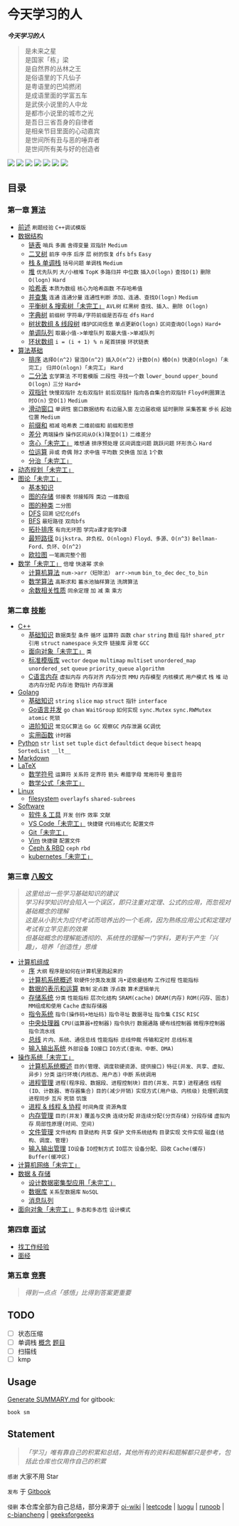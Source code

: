 # 今天学习的人

***今天学习的人***  

> 是未来之星  
> 是国家「栋」梁  
> 是自然界的丛林之王  
> 是俗语里的下凡仙子  
> 是粤语里的巴鸠撚闭  
> 是成语里面的学富五车  
> 是武侠小说里的人中龙  
> 是都市小说里的城市之光  
> 是吾日三省吾身的自律者  
> 是相亲节目里面的心动嘉宾  
> 是世间所有丑与恶的唾弃者  
> 是世间所有美与好的创造者  

<p>
    <a>
        <img src="https://img.shields.io/badge/mardown-writing-white?logo=markdown" />
    </a>
    <a>
        <img src="https://img.shields.io/github/license/dowalle/algo?color=white" />
    </a>
    <a>
        <img src="https://img.shields.io/github/workflow/status/dowalle/algo/Markdown-CI?color=white&logo=github" />
    </a>
    <a>
        <img src="https://img.shields.io/github/repo-size/dowalle/algo?color=white&logo=git&logoColor=white" />
    </a>
    <a>
        <img src="https://img.shields.io/github/stars/dowalle/algo?color=white&logo=github" />
    </a>
    <a>
        <img src="https://img.shields.io/github/last-commit/dowalle/algo?color=white&logo=github" />
    </a>
    <a>
        <img src="https://img.shields.io/github/commit-activity/m/dowalle/algo?color=white&logo=github" />
    </a>
</p>

## 目录

### 第一章 [算法](https://dowalle.gitbook.io/algo/algorithm)

- [前述](https://dowalle.gitbook.io/algo/algorithm/0-qian-shu)  `刷题经验`  `C++调试模版`
- [数据结构](https://dowalle.gitbook.io/algo/algorithm/1-shu-ju-jie-gou)
  - [链表](./Algorithm/1-数据结构/1-链表.md)  `哨兵`  `多画`  `舍得变量`  `双指针`  `Medium`
  - [二叉树](./Algorithm/1-数据结构/2-二叉树.md)  `前序`  `中序`  `后序`  `层`  `树的恢复`  `dfs`  `bfs`  `Easy`
  - [栈 & 单调栈](./Algorithm/1-数据结构/3-栈&单调栈.md)  `括号问题`  `单调栈`  `Medium`
  - [堆](./Algorithm/1-数据结构/4-堆.md)  `优先队列`  `大/小根堆`  `TopK`  `多路归并`  `中位数`  `插入O(logn)`  `查找O(1)`  `删除O(logn)`  `Hard`
  - [哈希表](./Algorithm/1-数据结构/5-哈希表.md)   `本质为数组`  `核心为哈希函数`  `不存哈希值`
  - [并查集](./Algorithm/1-数据结构/6-并查集.md)  `连通`  `连通分量`  `连通性判断`  `添加、连通、查找O(logn)`  `Medium`
  - [平衡树 & 搜索树「未完工」](./Algorithm/1-数据结构/7-平衡树&搜索树.md)  `AVL树`  `红黑树`  `查找、插入、删除 O(logn)`
  - [字典树](./Algorithm/1-数据结构/8-字典树.md)  `前缀树`  `字符串/字符前缀是否存在`  `dfs`  `Hard`
  - [树状数组 & 线段树](./Algorithm/1-数据结构/9-树状数组&线段树.md)  `维护区间信息`  `单点更新O(logn)`  `区间查询O(logn)`  `Hard+`
  - [单调队列](./Algorithm/1-数据结构/10-单调队列.md)  `取最小值->单增队列`  `取最大值->单减队列`
  - [环状数组](./Algorithm/1-数据结构/11-环状数组.md)  `i = (i + 1) % n`  `尾首拼接`  `环状链表`
- [算法基础](https://dowalle.gitbook.io/algo/algorithm/2-suan-fa-ji-chu)
  - [排序](./Algorithm/2-算法基础/1-排序.md)  `选择O(n^2)`  `冒泡O(n^2)`  `插入O(n^2)`  `计数O(n)`  `桶O(n)`  `快速O(nlogn)「未完工」`  `归并O(nlogn)「未完工」`  `Hard`
  - [二分法](./Algorithm/2-算法基础/2-二分法.md)  `玄学算法`  `不可套模版`  `二段性`  `寻找一个数`  `lower_bound`  `upper_bound`  `O(logn)`  `三分`  `Hard+`
  - [双指针](./Algorithm/2-算法基础/3-双指针.md)  `快慢双指针`  `左右双指针`  `前后双指针`  `指向各自集合的双指针`  `Floyd判圈算法`  `时O(n)`  `空O(1)`  `Medium`
  - [滑动窗口](./Algorithm/2-算法基础/4-滑动窗口.md)  `单调性`  `窗口数据结构`  `右边届入窗`  `左边届收缩`  `延时删除`  `采集答案`  `步长`  `起始位置`  `Medium`
  - [前缀和](./Algorithm/2-算法基础/5-前缀和.md)  `相减`  `哈希表`  `二维前缀和`  `前缀和思想`
  - [差分](./Algorithm/2-算法基础/6-差分.md)  `两端操作`  `操作区间从O(k)降至O(1)`  `二维差分`
  - [贪心「未完工」](./Algorithm/2-算法基础/7-贪心.md)  `难想通`  `排序预处理`  `区间调度问题`  `跳跃问题`  `环形贪心`  `Hard`
  - [位运算](./Algorithm/2-算法基础/8-位运算.md)  `异或`  `奇偶`  `除2`  `求中值`  `平均数`  `交换值`  `加法`  `1个数`
  - [分治「未完工」]()
- [动态规划「未完工」](https://dowalle.gitbook.io/algo/algorithm/3-dong-tai-gui-hua)
- [图论「未完工」](https://dowalle.gitbook.io/algo/algorithm/4-tu-lun)
  - [基本知识](./Algorithm/4-图论/1-基本知识.md)
  - [图的存储](./Algorithm/4-图论/2-图的存储.md)  `邻接表`  `邻接矩阵`  `类边`  `一维数组`
  - [图的种类](./Algorithm/4-图论/3-图的种类.md)  `二分图`
  - [DFS](./Algorithm/4-图论/4-DFS.md)  `回溯`  `记忆化dfs`
  - [BFS](./Algorithm/4-图论/5-BFS.md)  `最短路径`  `双向bfs`
  - [拓扑排序](./Algorithm/4-图论/6-拓扑排序.md)  `有向无环图`  `学完a课才能学b课`
  - [最短路径](./Algorithm/4-图论/7-最短路径.md)  `Dijkstra、非负权、O(nlogn)`  `Floyd、多源、O(n^3)`  `Bellman-Ford、负环、O(n^2)`
  - [欧拉图](./Algorithm/4-图论/8-欧拉图.md)  `一笔画完整个图`
- [数学「未完工」]()  `倍增`  `快速幂`  `求余`
  - [计算机算法](./Algorithm/5-数学/计算机算法.md)  `num->arr（短除法）`  `arr->num`  `bin_to_dec`  `dec_to_bin`
  - [数学算法](./Algorithm/5-数学/数学算法.md)  `高斯求和`  `蓄水池抽样算法`  `洗牌算法`
  - [余数相关性质](./Algorithm/5-数学/余数相关性质.md)  `同余定理`  `加`  `减`  `乘`  `乘方`


### 第二章 [技能](https://dowalle.gitbook.io/algo/skill)

- [C++](https://dowalle.gitbook.io/algo/skill/c++)
  - [基础知识](https://dowalle.gitbook.io/algo/skill/c++/1-ji-chu-zhi-shi)  `数据类型`  `条件`  `循环`  `运算符`  `函数`  `char`  `string`  `数组`  `指针`  `shared_ptr`  `引用`  `struct`  `namespace`  `头文件`  `链接库`  `异常`  `GCC`
  - [面向对象「未完工」](https://dowalle.gitbook.io/algo/skill/c++/2-mian-xiang-dui-xiang)  `类`
  - [标准模版库](https://dowalle.gitbook.io/algo/skill/c++/3-biao-zhun-mo-ban-ku)  `vector`  `deque`  `multimap`  `multiset`  `unordered_map`  `unordered_set`  `queue`  `priority_queue`  `algorithm`
  - [C语言内存](https://dowalle.gitbook.io/algo/skill/c++/4c-yu-yan-nei-cun)  `虚拟内存`  `内存对齐`  `内存分页`  `MMU`  `内存模型`  `内核模式`  `用户模式`  `栈`  `堆`  `动态内存分配`  `内存池`  `野指针`  `内存泄漏`
- [Golang](https://dowalle.gitbook.io/algo/skill/golang)
  - [基础知识](https://dowalle.gitbook.io/algo/skill/golang/1-ji-chu-zhi-shi)   `string`  `slice`  `map`  `struct`  `指针`  `interface`
  - [Go语言并发](https://dowalle.gitbook.io/algo/skill/golang/2go-yu-yan-bing-fa)  `go`  `chan`  `WaitGroup`  `如何实现`  `sync.Mutex`  `sync.RWMutex`  `atomic`  `死锁`
  - [进阶知识](https://dowalle.gitbook.io/algo/skill/golang/3-jin-jie-zhi-shi)  `常见GC算法`  `Go GC`  `观察GC`  `内存泄漏`  `GC调优`
  - [实用函数](https://dowalle.gitbook.io/algo/skill/golang/4-shi-yong-han-shu)  `计时器`
- [Python](https://dowalle.gitbook.io/algo/skill/python)  `str`  `list`  `set`  `tuple`  `dict`  `defaultdict`  `deque`  `bisect`  `heapq`  `SortedList`  `__lt__`
- [Markdown](https://github.com/guodongxiaren/README)
- [LaTeX](https://dowalle.gitbook.io/algo/skill/latex)
  - [数学符号](./Skill/LaTeX/1-数学符号.md)  `运算符`  `关系符`  `定界符`  `箭头`  `希腊字母`  `常用符号`  `重音符`
  - [数学公式「未完工」](./Skill/LaTeX/2-数学公式.md)
- [Linux](https://dowalle.gitbook.io/algo/skill/linux)
  - [filesystem](/Users/zhangdong/Desktop/algo/Skill/Linux/filesystem)  `overlayfs`  `shared-subrees`
- [Software](https://dowalle.gitbook.io/algo/skill/software)
  - [软件 & 工具](./Skill/Software/1-软件&网站.md)  `开发`  `创作`  `效率`  `文献`
  - [VS Code「未完工」](./Skill/Software/2-VSCode.md)  `快捷键`  `代码格式化`  `配置文件`
  - [Git「未完工」](./Skill/Software/3-git.md)
  - [Vim](./Skill/Software/4-vim.md)  `快捷键`  `配置文件`
  - [Ceph & RBD](./Skill/Software/5-ceph-rbd.md)  `ceph`  `rbd`
  - [kubernetes「未完工」](https://dowalle.gitbook.io/algo/skill/software/6-kubernetes)

### 第三章 [八股文](https://dowalle.gitbook.io/algo/knowledge)

> *这里给出一些学习基础知识的建议  
> 学习科学知识时会陷入一个误区，即只注重对定理、公式的应用，而忽视对基础概念的理解  
> 这是从小到大为应付考试而培养出的一个毛病，因为熟练应用公式和定理对考试有立竿见影的效果  
> 但基础概念的理解能透彻的、系统性的理解一门学科，更利于产生「兴趣」，培养「创造性」思维*

- [计算机组成](https://dowalle.gitbook.io/algo/knowledge/1-ji-suan-ji-zu-cheng)
  - [序](./Knowledge/1-计算机组成/0-序.md)  `大纲`  `程序是如何在计算机里跑起来的`
  - [计算机系统概述](./Knowledge/1-计算机组成/1-计算机系统概述.md)  `软硬件分类及发展`  `冯•诺依曼结构`  `工作过程`  `性能指标`
  - [数据的表示和运算](./Knowledge/1-计算机组成/2-数据的表示和运算.md)  `数制`  `定点数`  `浮点数`  `算术逻辑单元`
  - [存储系统](./Knowledge/1-计算机组成/3-存储系统.md)  `分类`  `性能指标`  `层次化结构`  `SRAM(cache)`  `DRAM(内存)`  `ROM(闪存、固态)`  `MM组成和使用`  `Cache`  `虚拟存储器`
  - [指令系统](./Knowledge/1-计算机组成/4-指令系统.md)  `指令(操作码+地址码)`  `指令寻址`  `数据寻址`  `指令集`  `CISC`  `RISC`
  - [中央处理器](./Knowledge/1-计算机组成/5-中央处理器.md)  `CPU(运算器+控制器)`  `指令执行`  `数据通路`  `硬布线控制器`  `微程序控制器`  `指令流水线`
  - [总线](./Knowledge/1-计算机组成/6-总线.md)  `片内、系统、通信总线`  `性能指标`  `总线仲裁`  `传输和定时`  `总线标准`
  - [输入输出系统](./Knowledge/1-计算机组成/7-输入输出系统.md)  `外部设备`  `IO接口`  `IO方式(查询、中断、DMA)`
- [操作系统「未完工」](https://dowalle.gitbook.io/algo/knowledge/2-cao-zuo-xi-tong)
  - [计算机系统概述](./Knowledge/2-操作系统/1-计算机系统概述.md)  `目的(管理、调度软硬资源、提供接口)`   `特征(并发、共享、虚拟、异步)`  `分类`  `运行环境(内核态、用户态)`  `中断`  `系统调用  `
  - [进程管理](./Knowledge/2-操作系统/2-进程管理.md)  `进程(程序段、数据段、进程控制块)`  `目的(并发、共享)`  `进程通信`  `线程(ID、计数器、寄存器集合)`  `目的(减少开销)`  `实现方式(用户级、内核级)`  `处理机调度`  `进程同步`  `互斥`  `死锁`  `饥饿`
  - [进程 & 线程 & 协程](./Knowledge/2-操作系统/进程&线程&协程.md)  `时间角度`  `资源角度`
  - [内存管理](./Knowledge/2-操作系统/3-内存管理.md)  `目的(并发)`  `覆盖与交换`  `连续分配`  `非连续分配(分页存储)`  `分段存储`  `虚拟内存`  `局部性原理(时间、空间)`
  - [文件管理](./Knowledge/2-操作系统/4-文件管理.md)  `文件结构`  `目录结构`  `共享`  `保护`  `文件系统结构`  `目录实现`  `文件实现`  `磁盘(结构、调度、管理)`
  - [输入输出管理](./Knowledge/2-操作系统/5-输入输出管理.md)  `IO设备`  `IO控制方式`  `IO层次`  `设备分配、回收`  `Cache(缓存)`  `Buffer(缓冲区)  `
- [计算机网络「未完工」](https://dowalle.gitbook.io/algo/knowledge/3-ji-suan-ji-wang-luo)
- [数据 & 存储](https://dowalle.gitbook.io/algo/knowledge/4-shu-ju-cun-chu)
  - [设计数据密集型应用「未完工」](https://dowalle.gitbook.io/algo/knowledge/4-shu-ju-cun-chu/1-she-ji-shu-ju-mi-ji-xing-ying-yong)
  - [数据库](https://dowalle.gitbook.io/algo/knowledge/4-shu-ju-cun-chu/2-shu-ju-ku)  `关系型数据库`  `NoSQL`
  - [消息队列](https://dowalle.gitbook.io/algo/knowledge/4-shu-ju-cun-chu/3-xiao-xi-dui-lie)
- [面向对象「未完工」](https://dowalle.gitbook.io/algo/knowledge/5-mian-xiang-dui-xiang)  `多态和多态性`  `设计模式`

### 第四章 [面试](https://dowalle.gitbook.io/algo/interview)

- [找工作经验](https://dowalle.gitbook.io/algo/interview/1-zhao-gong-zuo-jing-yan)
- [面经](https://dowalle.gitbook.io/algo/interview/2-mian-jing)

### 第五章 [竞赛](https://dowalle.gitbook.io/algo/competition)

> *得到一点点「感悟」比得到答案更重要*

## TODO

- [ ] 状态压缩
- [ ] 单调栈 [概念](https://www.jianshu.com/p/6bbd3653a57f) [题目](https://leetcode-cn.com/problems/longest-well-performing-interval/solution/can-kao-liao-ji-ge-da-shen-de-ti-jie-zhi-hou-zong-/)
- [ ] 扫描线
- [ ] kmp

## Usage

[Generate SUMMARY.md](https://github.com/imfly/gitbook-summary) for gitbook:

```shell
book sm
```

## Statement

> *「学习」唯有靠自己的积累和总结，其他所有的资料和题解都只是参考，包括此仓库也仅用作自己的积累*

`感谢`  大家不用 Star

`发布`  于 [Gitbook](https://dowalle.gitbook.io/algo/)

`侵删`  本仓库全部为自己总结，部分来源于 [oi-wiki](https://oi-wiki.org) | [leetcode](https://leetcode-cn.com/problemset/all/) | [luogu](https://www.luogu.com.cn) | [runoob](https://www.runoob.com/) | [c-biancheng](http://c.biancheng.net/) | [geeksforgeeks](https://www.geeksforgeeks.org/)


